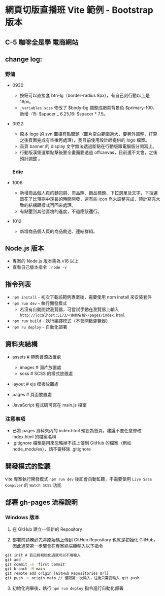 # 網頁切版直播班 Vite 範例 - Bootstrap 版本

## C-5 咖啡全是學 電商網站

## change log:

### 野鴿

- 0930:
  - 按鈕可以直接套 btn-lg（border-radius 8px），有自己刻行動以上是 16px。
  - `_variables.scss` 修改了 $body-bg 調整成網頁背景色 $primary-100、新增  :15: $spacer \_ 6.25,16: $spacer \* 7.5。
- 0922:
  - 原本 logo 的 svn 圖檔有點問題（圖片空白範圍過大、要另外調整，打算之後頁面完成有空擋再處理），我目前使用設計師提供的 logo 檔案。
  - 首頁 banner 的 display 文字無法透過斷點在行動版跟電腦版分開寫上。
  - 行動版漢堡選單點擊後要全畫面要透過 offcanvas，目前還不太會，之後預計調整 。

  ### Edie

- 1006:
  - 新增商品個人頁的麵包屑、商品照、商品標題、下拉選單及文字，下拉選單花了比預期中還長的時間開發，還有些 icon 尚未調整完成，預計寫完大致的結構跟樣式再回來處理。
  - 有點壓到其他區塊的進度，不過應該還行。

- 1012:
  - 新增商品個人頁的商品敘述、連結群組。

## Node.js 版本

- 專案的 Node.js 版本需為 v16 以上
- 查看自己版本指令：`node -v`

## 指令列表

- `npm install` - 初次下載該範例專案後，需要使用 npm install 來安裝套件
- `npm run dev` - 執行開發模式
  - 若沒有自動開啟瀏覽器，可嘗試手動在瀏覽器上輸入
    `http://localhost:5173/<專案名稱>/pages/index.html`
- `npm run build` - 執行編譯模式（不會開啟瀏覽器）
- `npm ru deploy` - 自動化部署

## 資料夾結構

- assets # 靜態資源放置處

  - images # 圖片放置處
  - scss # SCSS 的樣式放置處

- layout # ejs 模板放置處
- pages # 頁面放置處

- JavaScript 程式碼可寫在 main.js 檔案

### 注意事項

- 已將 pages 資料夾內的 index.html 預設為首頁，建議不要任意修改 index.html 的檔案名稱
- .gitignore 檔案是用來忽略掉不該上傳到 GitHub 的檔案（例如 node_modules），請不要移除 .gitignore

## 開發模式的監聽

vite 專案執行開發模式 `npm run dev` 後即會自動監聽，不需要使用 `Live Sass Compiler` 的 `Watch SCSS` 功能

## 部署 gh-pages 流程說明

### Windows 版本

1. 在 GitHub 建立一個新的 Repository

2. 部署前請務必先將原始碼上傳到 GitHub Repository 也就是初始化 GitHub，因此通常第一步驟會在專案終端機輸入以下指令

```cmd
git init # 若已經初始化過就可以不用輸入
git add .
git commit -m 'first commit'
git branch -M main
git remote add origin [GitHub Repositories Url]
git push -u origin main // 僅限第一次輸入，往後只需要輸入 git push
```

3. 初始化完畢後，執行 `npm run deploy` 指令進行自動化部署
